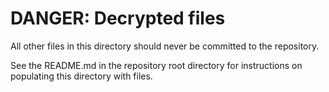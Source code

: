 # DANGER: Decrypted files
All other files in this directory should never be committed to the repository.  

See the README.md in the repository root directory for instructions on populating this directory with files.

